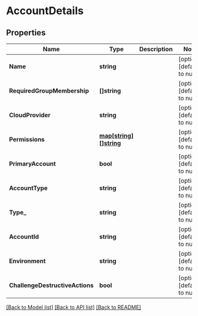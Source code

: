 # AccountDetails

## Properties
Name | Type | Description | Notes
------------ | ------------- | ------------- | -------------
**Name** | **string** |  | [optional] [default to null]
**RequiredGroupMembership** | **[]string** |  | [optional] [default to null]
**CloudProvider** | **string** |  | [optional] [default to null]
**Permissions** | [**map[string][]string**](array.md) |  | [optional] [default to null]
**PrimaryAccount** | **bool** |  | [optional] [default to null]
**AccountType** | **string** |  | [optional] [default to null]
**Type_** | **string** |  | [optional] [default to null]
**AccountId** | **string** |  | [optional] [default to null]
**Environment** | **string** |  | [optional] [default to null]
**ChallengeDestructiveActions** | **bool** |  | [optional] [default to null]

[[Back to Model list]](../README.md#documentation-for-models) [[Back to API list]](../README.md#documentation-for-api-endpoints) [[Back to README]](../README.md)


